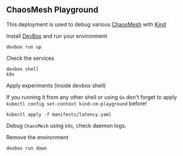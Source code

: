 ## ChaosMesh Playground

This deployment is used to debug various [ChaosMesh](https://chaos-mesh.org/) with [Kind](https://kind.sigs.k8s.io/)

Install [DevBox](https://www.jetify.com/devbox) and run your environment
```
devbox run up
```

Check the services
```
devbox shell
k9s
```
Apply experiments (inside devbox shell)

If you running it from any other shell or using `Go` don't forget to apply `kubectl config set-context kind-cm-playground` before!
```
kubectl apply -f manifests/latency.yaml
```
Debug `ChaosMesh` using `k9s`, check daemon logs.

Remove the environment
```
devbox run down
```